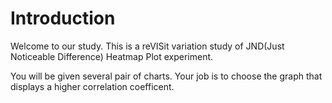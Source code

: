 # Introduction
Welcome to our study. This is a reVISit variation study of JND(Just Noticeable Difference) Heatmap Plot experiment.

You will be given several pair of charts. Your job is to choose the graph that displays a higher correlation coefficent.
